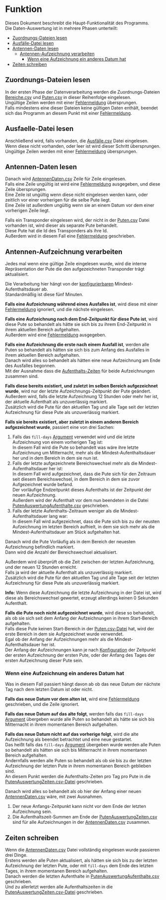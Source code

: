 # Funktion
Dieses Dokument beschreibt die Haupt-Funktionalität des Programms.  
Die Daten-Auswertung ist in mehrere Phasen unterteilt:
 * [Zuordnungs-Dateien lesen](#zuordnungs-dateien-lesen)
 * [Ausfälle-Datei lesen](#ausfaelle-datei-lesen)
 * [Antennen-Daten lesen](#antennen-daten-lesen)
    * [Antennen-Aufzeichnung verarbeiten](#antennen-aufzeichnung-verarbeiten)
       * [Wenn eine Aufzeichnung ein anderes Datum hat](#wenn-eine-aufzeichnung-ein-anderes-datum-hat)
 * [Zeiten schreiben](#zeiten-schreiben)

[Fehlermeldung]: usage.md#status-meldungen "Status-Meldungen"
[AntennenDaten.csv]: input.md#antennendaten-csv

## Zuordnungs-Dateien lesen
In der ersten Phase der Datenverarbeitung werden die Zuordnungs-Dateien [Bereiche.csv](input.md#bereiche-csv) und [Puten.csv](input.md#puten-csv) in dieser Reihenfolge eingelesen.  
Ungültige Zeilen werden mit einer [Fehlermeldung] übersprungen.  
Falls mindestens eine dieser Dateien keine gültigen Daten enthält, beendet sich das Programm an diesem Punkt mit einer [Fehlermeldung].

## Ausfaelle-Datei lesen
Anschließend wird, falls vorhanden, die [Ausfälle.csv](input.md#ausfaelle-csv) Datei eingelesen.  
Wenn diese nicht vorhanden, oder leer ist wird dieser Schritt übersprungen.  
Ungültige Zeilen werden mit einer [Fehlermeldung] übersprungen.

## Antennen-Daten lesen
Danach wird [AntennenDaten.csv] Zeile für Zeile eingelesen.  
Falls eine Zeile ungültig ist wird eine [Fehlermeldung] ausgegeben, und diese Zeile übersprungen.  
Eine Zeile ist ungültig wenn diese nicht eingelesen werden kann, oder zeitlich vor einer vorherigen für die selbe Pute liegt.  
Eine Zeile ist außerdem ungültig wenn sie an einem Datum vor dem einer vorherigen Zeile liegt.

Falls ein Transponder eingelesen wird, der nicht in der [Puten.csv](input.md#puten-csv) Datei vorhanden ist, wird dieser als separate Pute behandelt.  
Diese Pute hat die Id des Transponders als ihre Id.  
Außerdem wird in diesem Fall eine [Fehlermeldung] geschrieben.

## Antennen-Aufzeichnung verarbeiten
Jedes mal wenn eine gültige Zeile eingelesen wurde, wird die interne Repräsentation der Pute die den aufgezeichneten Transponder trägt aktualisiert.

Die Verarbeitung hier hängt von der [konfigurierbaren](arguments.md) Mindest-Aufenthaltsdauer ab.  
Standardmäßig ist diese fünf Minuten.

**Falls eine Aufzeichnung während eines Ausfalles ist**, wird diese mit einer [Fehlermeldung] ignoriert, und die nächste eingelesen.

**Falls eine Aufzeichnung nach dem End-Zeitpunkt für diese Pute ist**, wird diese Pute so behandelt als hätte sie sich bis zu ihrem End-Zeitpunkt in ihrem aktuellen Bereich aufgehalten.  
Außerdem wird eine [Fehlermeldung] ausgegeben.

**Falls eine Aufzeichnung die erste nach einem Ausfall ist**, werden alle Puten so behandelt als hätten sie sich bis zum Anfang des Ausfalles in ihrem aktuellen Bereich aufgehalten.  
Danach wird alles so behandelt als hätten eine neue Aufzeichnung am Ende des Ausfalles begonnen.  
Mit der Ausnahme dass die [Aufenthalts-Zeiten](output.md#putenauswertungaufenthalte-csv) für beide Aufzeichnungen zusammen sind.

**Falls diese bereits existiert, und zuletzt im selben Bereich aufgezeichnet wurde**, wird nur der letzte Aufzeichnungs-Zeitpunkt der Pute geändert.  
Außerdem wird, falls die letzte Aufzeichnung 12 Stunden oder mehr her ist, der aktuelle Aufenthalt als unzuverlässig markiert.  
Zusätzlich wird die Pute für den aktuellen Tag und alle Tage seit der letzten Aufzeichnung für diese Pute als unzuverlässig markiert.

**Falls sie bereits existiert, aber zuletzt in einem anderen Bereich aufgezeichnet wurde**, passiert eine von drei Sachen:
 1. Falls das `fill-days` [Argument](arguments.md#argument-erklaerung) verwendet wird und die letzte Aufzeichnung von einem vorherigen Tag ist:  
    In diesem Fall wird die Pute so behandelt was wäre ihre letzte Aufzeichnung um Mitternacht, mehr als die Mindest-Aufenthaltsdauer her und in dem Bereich in dem sie nun ist.
 2. Falls der letzte aufgezeichnete Bereichswechsel mehr als die Mindest-Aufenthaltsdauer her ist:  
    In diesem Fall wird aufgezeichnet, dass die Pute sich für den Zeitraum seit diesem Bereichswechsel, in dem Bereich in dem sie zuvor Aufgezeichnet wurde befand.  
    Der vorläufige Endzeitpunkt dieses Aufenthalts ist der Zeitpunkt der neuen Aufzeichnung.  
    Außerdem wird der Aufenthalt vor dem nun beendeten in die Datei [PutenAuswertungAufenthalte.csv](output.md#putenauswertungaufenthalte-csv) geschrieben.
 3. Falls der letzte Aufenthalts-Zeitraum weniger als die Mindest-Aufenthaltsdauer lang war:  
    In diesem Fall wird aufgezeichnet, dass die Pute sich bis zu der neusten Aufzeichnung im letzten Bereich aufhielt, in dem sie sich mehr als die Mindest-Aufenthaltsdauer am Stück aufgehalten hat.

Danach wird die Pute Vorläufig als in dem Bereich der neuesten Aufzeichnung befindlich markiert.  
Dann wird die Anzahl der Bereichswechsel aktualisiert.

Außerdem wird überprüft ob die Zeit zwischen der letzten Aufzeichnung, und der neuen 12 Stunden erreicht.  
Falls ja wird der aktuelle Aufenthalt als unzuverlässig markiert.  
Zusätzlich wird die Pute für den aktuellen Tag und alle Tage seit der letzten Aufzeichnung für diese Pute als unzuverlässig markiert.

**Info:** Wenn diese Aufzeichnung die letzte Aufzeichnung in der Datei ist, wird diese als Bereichswechsel gewertet, erzeugt allerdings keinen 0 Sekunden Aufenthalt.

**Falls die Pute noch nicht aufgezeichnet wurde**, wird diese so behandelt, als ob sie sich seit dem Anfang der Aufzeichnungen in ihrem Start-Bereich aufgehalten.  
Falls diese Pute keinen Start-Bereich in der [Puten.csv-Datei](input.md#puten-csv) hat, wird der erste Bereich in dem sie Aufgezeichnet wurde verwendet.  
Egal ob der Anfang der Aufzeichnungen mehr als die Mindest-Aufenthaltsdauer her ist.  
Der Anfang der Aufzeichnungen kann je nach [Konfiguration](arguments.md) der Zeitpunkt der ersten Aufzeichnung der ersten Pute, oder der Anfang des Tages der ersten Aufzeichnung dieser Pute sein.

### Wenn eine Aufzeichnung ein anderes Datum hat
Was in diesem Fall passiert hängt davon ab ob das neue Datum der nächste Tag nach dem letzten Datum ist oder nicht.

**Falls das neue Datum vor dem alten ist**, wird eine [Fehlermeldung] geschrieben, und die Zeile ignoriert.

**Falls das neue Datum auf das alte folgt**, werden falls das `fill-days` [Argument](arguments.md#argument-erklaerung) übergeben wurde alle Puten so behandelt als hätte sie sich bis Mitternacht in ihrem momentanen Bereich aufgehalten.

**Falls das neue Datum nicht auf das vorherige folgt**, wird die alte Aufzeichnung als beendet betrachtet und eine neue gestartet.  
Das heißt falls das `fill-days` [Argument](arguments.md#argument-erklaerung) übergeben wurde werden alle Puten so behandelt als hätten sie sich bis Mitternacht in ihrem momentanen Bereich aufgehalten.  
Andernfalls werden alle Puten so behandelt als ob sie bis zu der letzten Aufzeichnung der letzten Pute in ihrem momentanen Bereich geblieben sind.  
An diesem Punkt werden die Aufenthalts-Zeiten pro Tag pro Pute in die [PutenAuswertungZeiten.csv-Datei](output.md#putenauswertungzeiten-csv) geschrieben.

Danach wird alles so behandelt als ob hier der Anfang einer neuen [AntennenDaten.csv] wäre, mit zwei Ausnahmen.
 1. Der neue Anfangs-Zeitpunkt kann nicht vor dem Ende der letzten Aufzeichnung sein.
 2. Die Aufenthaltszeit-Summen am Ende der [PutenAuswertungZeiten.csv](output.md#putenauswertungzeiten-csv) sind für alle Aufzeichnungen in der [AntennenDaten.csv] zusammen.

## Zeiten schreiben
Wenn die [AntennenDaten.csv] Datei vollständig eingelesen wurde passieren drei Dinge.  
Erstens werden alle Puten aktualisiert, als hätten sie sich bis zu der letzten Aufzeichnung der letzten Pute, oder mit `fill-days` dem Ende des letzten Tages, in ihrem momentanen Bereich aufgehalten.  
Danach werden die letzten Aufenthalte in [PutenAuswertungAufenthalte.csv](output.md#putenauswertungaufenthalte-csv) geschrieben.  
Und zu allerletzt werden alle Aufenthaltszeiten in die [PutenAuswertungZeiten.csv-Datei](output.md#putenauswertungzeiten-csv) geschrieben.
